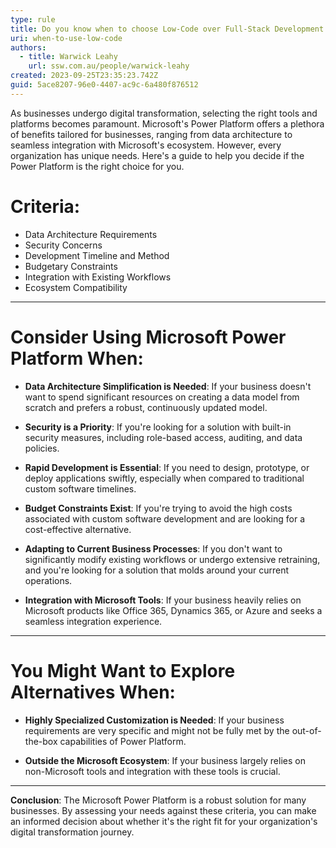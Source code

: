 ```yaml
---
type: rule
title: Do you know when to choose Low-Code over Full-Stack Development
uri: when-to-use-low-code
authors:
  - title: Warwick Leahy
    url: ssw.com.au/people/warwick-leahy
created: 2023-09-25T23:35:23.742Z
guid: 5ace8207-96e0-4407-ac9c-6a480f876512
---
```

As businesses undergo digital transformation, selecting the right tools and platforms becomes paramount. Microsoft's Power Platform offers a plethora of benefits tailored for businesses, ranging from data architecture to seamless integration with Microsoft's ecosystem. However, every organization has unique needs. Here's a guide to help you decide if the Power Platform is the right choice for you.
            
<!--endintro-->



# Criteria:
- Data Architecture Requirements
- Security Concerns
- Development Timeline and Method
- Budgetary Constraints
- Integration with Existing Workflows
- Ecosystem Compatibility

---

# Consider Using Microsoft Power Platform When:

- **Data Architecture Simplification is Needed**: If your business doesn't want to spend significant resources on creating a data model from scratch and prefers a robust, continuously updated model.
  
- **Security is a Priority**: If you're looking for a solution with built-in security measures, including role-based access, auditing, and data policies.
  
- **Rapid Development is Essential**: If you need to design, prototype, or deploy applications swiftly, especially when compared to traditional custom software timelines.
  
- **Budget Constraints Exist**: If you're trying to avoid the high costs associated with custom software development and are looking for a cost-effective alternative.
  
- **Adapting to Current Business Processes**: If you don't want to significantly modify existing workflows or undergo extensive retraining, and you're looking for a solution that molds around your current operations.
  
- **Integration with Microsoft Tools**: If your business heavily relies on Microsoft products like Office 365, Dynamics 365, or Azure and seeks a seamless integration experience.

---

# You Might Want to Explore Alternatives When:

- **Highly Specialized Customization is Needed**: If your business requirements are very specific and might not be fully met by the out-of-the-box capabilities of Power Platform.
  
- **Outside the Microsoft Ecosystem**: If your business largely relies on non-Microsoft tools and integration with these tools is crucial.

---

**Conclusion**: 
The Microsoft Power Platform is a robust solution for many businesses. By assessing your needs against these criteria, you can make an informed decision about whether it's the right fit for your organization's digital transformation journey.
